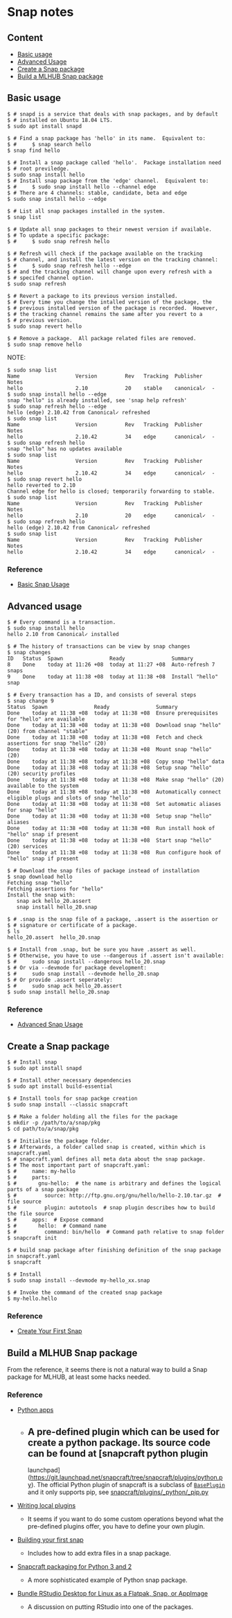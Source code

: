 # Snap notes #

## Content ##

* [Basic usage](#basic-usage)
* [Advanced Usage](#advanced-usage)
* [Create a Snap package](#create-a-snap-package)
* [Build a MLHUB Snap package](#build-a-mlhub-snap-package)


## Basic usage ##

```console
$ # snapd is a service that deals with snap packages, and by default
$ # installed on Ubuntu 18.04 LTS.
$ sudo apt install snapd

$ # Find a snap package has 'hello' in its name.  Equivalent to:
$ #     $ snap search hello
$ snap find hello

$ # Install a snap package called 'hello'.  Package installation need
$ # root previledge.
$ sudo snap install hello
$ # Install snap package from the 'edge' channel.  Equivalent to:
$ #     $ sudo snap install hello --channel edge
$ # There are 4 channels: stable, candidate, beta and edge
$ sudo snap install hello --edge

$ # List all snap packages installed in the system.
$ snap list

$ # Update all snap packages to their newest version if available.
$ # To update a specific package:
$ #     $ sudo snap refresh hello

$ # Refresh will check if the package available on the tracking
$ # channel, and install the latest version on the tracking channel:
$ #     $ sudo snap refresh hello --edge
$ # and the tracking channel will change upon every refresh with a
$ # specifed channel option.
$ sudo snap refresh

$ # Revert a package to its previous version installed.
$ # Every time you change the intalled version of the package, the
$ # previous installed version of the package is recorded.  However,
$ # the tracking channel remains the same after you revert to a
$ # previous version.
$ sudo snap revert hello

$ # Remove a package.  All package related files are removed.
$ sudo snap remove hello
```

NOTE:
```console
$ sudo snap list
Name                  Version         Rev   Tracking  Publisher   Notes
hello                 2.10            20    stable    canonical✓  -
$ sudo snap install hello --edge
snap "hello" is already installed, see 'snap help refresh'
$ sudo snap refresh hello --edge
hello (edge) 2.10.42 from Canonical✓ refreshed
$ sudo snap list
Name                  Version         Rev   Tracking  Publisher   Notes
hello                 2.10.42         34    edge      canonical✓  -
$ sudo snap refresh hello 
snap "hello" has no updates available
$ sudo snap list
Name                  Version         Rev   Tracking  Publisher   Notes
hello                 2.10.42         34    edge      canonical✓  -
$ sudo snap revert hello 
hello reverted to 2.10
Channel edge for hello is closed; temporarily forwarding to stable.
$ sudo snap list
Name                  Version         Rev   Tracking  Publisher   Notes
hello                 2.10            20    edge      canonical✓  -
$ sudo snap refresh hello 
hello (edge) 2.10.42 from Canonical✓ refreshed
$ sudo snap list
Name                  Version         Rev   Tracking  Publisher   Notes
hello                 2.10.42         34    edge      canonical✓  -
```


### Reference ###

- [Basic Snap Usage](https://tutorials.ubuntu.com/tutorial/basic-snap-usage)


## Advanced usage ##

```console
$ # Every command is a transaction.
$ sudo snap install hello
hello 2.10 from Canonical✓ installed

$ # The history of transactions can be view by snap changes
$ snap changes 
ID   Status  Spawn               Ready               Summary
8    Done    today at 11:26 +08  today at 11:27 +08  Auto-refresh 7 snaps
9    Done    today at 11:38 +08  today at 11:38 +08  Install "hello" snap

$ # Every transaction has a ID, and consists of several steps
$ snap change 9
Status  Spawn               Ready               Summary
Done    today at 11:38 +08  today at 11:38 +08  Ensure prerequisites for "hello" are available
Done    today at 11:38 +08  today at 11:38 +08  Download snap "hello" (20) from channel "stable"
Done    today at 11:38 +08  today at 11:38 +08  Fetch and check assertions for snap "hello" (20)
Done    today at 11:38 +08  today at 11:38 +08  Mount snap "hello" (20)
Done    today at 11:38 +08  today at 11:38 +08  Copy snap "hello" data
Done    today at 11:38 +08  today at 11:38 +08  Setup snap "hello" (20) security profiles
Done    today at 11:38 +08  today at 11:38 +08  Make snap "hello" (20) available to the system
Done    today at 11:38 +08  today at 11:38 +08  Automatically connect eligible plugs and slots of snap "hello"
Done    today at 11:38 +08  today at 11:38 +08  Set automatic aliases for snap "hello"
Done    today at 11:38 +08  today at 11:38 +08  Setup snap "hello" aliases
Done    today at 11:38 +08  today at 11:38 +08  Run install hook of "hello" snap if present
Done    today at 11:38 +08  today at 11:38 +08  Start snap "hello" (20) services
Done    today at 11:38 +08  today at 11:38 +08  Run configure hook of "hello" snap if present

$ # Download the snap files of package instead of installation
$ snap download hello
Fetching snap "hello"
Fetching assertions for "hello"
Install the snap with:
   snap ack hello_20.assert
   snap install hello_20.snap
   
$ # .snap is the snap file of a package, .assert is the assertion or
$ # signature or certificate of a package.
$ ls
hello_20.assert  hello_20.snap

$ # Install from .snap, but be sure you have .assert as well.
$ # Otherwise, you have to use --dangerous if .assert isn't available:
$ #     sudo snap install --dangerous hello_20.snap
$ # Or via --devmode for package development:
$ #     sudo snap install --devmode hello_20.snap
$ # Or provide .assert seperately:
$ #     sudo snap ack hello_20.assert
$ sudo snap install hello_20.snap
```

### Reference ###

- [Advanced Snap Usage](https://tutorials.ubuntu.com/tutorial/advanced-snap-usage)


## Create a Snap package ##

```console
$ # Install snap
$ sudo apt install snapd

$ # Install other necessary dependencies
$ sudo apt install build-essential

$ # Install tools for snap packge creation
$ sudo snap install --classic snapcraft

$ # Make a folder holding all the files for the package
$ mkdir -p /path/to/a/snap/pkg
$ cd path/to/a/snap/pkg

$ # Initialise the package folder.
$ # Afterwards, a folder called snap is created, within which is snapcraft.yaml
$ # snapcraft.yaml defines all meta data about the snap package.
$ # The most important part of snapcraft.yaml:
$ #     name: my-hello
$ #     parts:
$ #       gnu-hello:  # the name is arbitrary and defines the logical parts of a snap package
$ #         source: http://ftp.gnu.org/gnu/hello/hello-2.10.tar.gz  # file source
$ #         plugin: autotools  # snap plugin describes how to build the file source
$ #     apps:  # Expose command
$ #       hello:  # Command name
$ #         command: bin/hello  # Command path relative to snap folder
$ snapcraft init

$ # build snap package after finishing definition of the snap package in snapcraft.yaml
$ snapcraft

$ # Install
$ sudo snap install --devmode my-hello_xx.snap

$ # Invoke the command of the created snap package
$ my-hello.hello
```

### Reference ###

- [Create Your First Snap](https://tutorials.ubuntu.com/tutorial/create-your-first-snap)


## Build a MLHUB Snap package ##

From the reference, it seems there is not a natural way to build a
Snap package for MLHUB, at least some hacks needed.


### Reference ###

+ [Python apps](https://docs.snapcraft.io/python-apps/6741)
  - A pre-defined plugin which can be used for create a python
    package.  Its source code can be found at [snapcraft python plugin
    --
    launchpad](https://git.launchpad.net/snapcraft/tree/snapcraft/plugins/python.py).
    The official Python plugin of snapcraft is a subclass of
    [`BasePlugin`](https://git.launchpad.net/snapcraft/tree/snapcraft/_baseplugin.py)
    and it only supports pip, see
    [snapcraft/plugins/\_python/\_pip.py](https://git.launchpad.net/snapcraft/tree/snapcraft/plugins/_python/_pip.py)

+ [Writing local plugins](https://docs.snapcraft.io/writing-local-plugins/5125)
  - It seems if you want to do some custom operations beyond what the
    pre-defined plugins offer, you have to define your own plugin.

+ [Building your first snap](https://github.com/nextcloud/nextcloud-snap/wiki/Building-your-first-snap)
  - Includes how to add extra files in a snap package.

+ [Snapcraft packaging for Python 3 and 2](https://github.com/jhenstridge/python-snap-pkg)
  - A more sophisticated example of Python snap package.

+ [Bundle RStudio Desktop for Linux as a Flatpak, Snap, or AppImage](https://github.com/rstudio/rstudio/issues/3079)
  - A discussion on putting RStudio into one of the packages.

